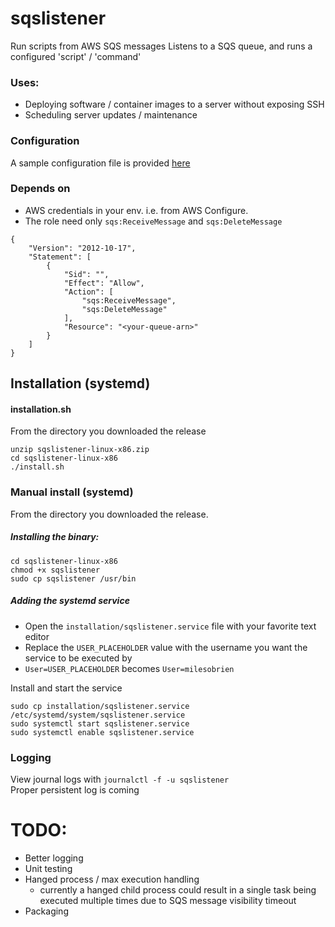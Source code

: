 # sqslistener

Run scripts from AWS SQS messages
Listens to a SQS queue, and runs a configured 'script' / 'command'

### Uses:
- Deploying software / container images to a server without exposing SSH
- Scheduling server updates / maintenance

### Configuration
A sample configuration file is provided [here](./example.sqslistener.toml)<br>


### Depends on
- AWS credentials in your env. i.e. from AWS Configure.
- The role need only `sqs:ReceiveMessage` and `sqs:DeleteMessage`

```
{
    "Version": "2012-10-17",
    "Statement": [
        {
            "Sid": "",
            "Effect": "Allow",
            "Action": [
                "sqs:ReceiveMessage",
                "sqs:DeleteMessage"
            ],
            "Resource": "<your-queue-arn>"
        }
    ]
}
```

## Installation (systemd)

#### installation.sh
From the directory you downloaded the release
```
unzip sqslistener-linux-x86.zip
cd sqslistener-linux-x86
./install.sh
```

### Manual install (systemd)
From the directory you downloaded the release.<br>
##### Installing the binary:
```
cd sqslistener-linux-x86
chmod +x sqslistener
sudo cp sqslistener /usr/bin
```

##### Adding the systemd service
- Open the `installation/sqslistener.service` file with your favorite text editor
- Replace the `USER_PLACEHOLDER` value with the username you want the service to be executed by
- `User=USER_PLACEHOLDER` becomes `User=milesobrien`

Install and start the service
```
sudo cp installation/sqslistener.service /etc/systemd/system/sqslistener.service
sudo systemctl start sqslistener.service
sudo systemctl enable sqslistener.service
```

### Logging
View journal logs with `journalctl -f -u sqslistener`<br>
Proper persistent log is coming



# TODO:
- Better logging
- Unit testing
- Hanged process / max execution handling 
    - currently a hanged child process could result in a single task being executed multiple times due to SQS message visibility timeout
- Packaging